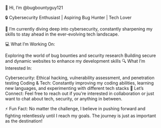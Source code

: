👋 Hi, I’m @bugbountyguy121

🔒 Cybersecurity Enthusiast | Aspiring Bug Hunter | Tech Lover

🌱 I’m currently diving deep into cybersecurity, constantly sharpening my skills to stay ahead in the ever-evolving tech landscape.

💻 What I’m Working On:

Exploring the world of bug bounties and security research
Building secure and dynamic websites to enhance my development skills
🔍 What I’m Interested In:

Cybersecurity: Ethical hacking, vulnerability assessment, and penetration testing
Coding & Tech: Constantly improving my coding abilities, learning new languages, and experimenting with different tech stacks
💬 Let’s Connect: Feel free to reach out if you're interested in collaboration or just want to chat about tech, security, or anything in between.

⚡ Fun Fact: No matter the challenge, I believe in pushing forward and fighting relentlessly until I reach my goals. The journey is just as important as the destination!

